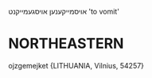 אויסמייקענען
אויסגעמייקנט
'to vomit'

NORTHEASTERN
==============

ojzgemejket {LITHUANIA, Vilnius, 54257}

